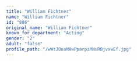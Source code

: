 ```yaml
---
title: "William Fichtner"
name: "William Fichtner"
id: "886"
original_name: "William Fichtner"
known_for_department: "Acting"
gender: "2"
adult: "false"
profile_path: "/wWtJOoaNAwPparpzMNuRBjvxwEf.jpg"
---
```

